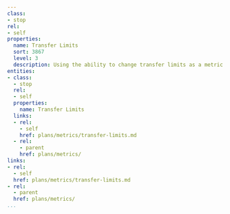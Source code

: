 ```yaml
---
class:
- stop
rel:
- self
properties:
  name: Transfer Limits
  sort: 3867
  level: 3
  description: Using the ability to change transfer limits as a metric in API consumption.
entities:
- class:
  - stop
  rel:
  - self
  properties:
    name: Transfer Limits
  links:
  - rel:
    - self
    href: plans/metrics/transfer-limits.md
  - rel:
    - parent
    href: plans/metrics/
links:
- rel:
  - self
  href: plans/metrics/transfer-limits.md
- rel:
  - parent
  href: plans/metrics/
...
```

